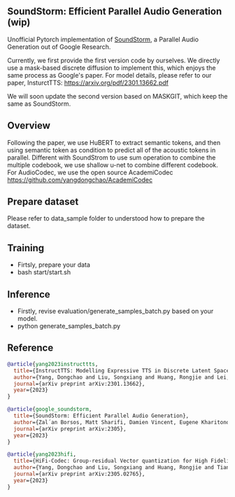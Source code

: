 ## SoundStorm: Efficient Parallel Audio Generation (wip)
Unofficial Pytorch implementation of <a href="https://google-research.github.io/seanet/soundstorm/examples/">SoundStorm</a>, a Parallel Audio Generation out of Google Research. <br>

Currently, we first provide the first version code by ourselves. We directly use a mask-based discrete diffusion to implement this, which enjoys the same process as Google's paper. For model details, please refer to our paper, InsturctTTS: https://arxiv.org/pdf/2301.13662.pdf <br>

We will soon update the second version based on MASKGIT, which keep the same as SoundStorm.

## Overview
Following the paper, we use HuBERT to extract semantic tokens, and then using semantic token as condition to predict all of the acoustic tokens in parallel. Different with SoundStrom to use sum operation to combine the multiple codebook, we use shallow u-net to combine different codebook. For AudioCodec, we use the open source AcademiCodec https://github.com/yangdongchao/AcademiCodec

## Prepare dataset
Please refer to data_sample folder to understood how to prepare the dataset.

## Training
- Firtsly, prepare your data
- bash start/start.sh

## Inference
- Firstly, revise evaluation/generate_samples_batch.py based on your model.
- python generate_samples_batch.py

## Reference

```bibtex
@article{yang2023instructtts,
  title={InstructTTS: Modelling Expressive TTS in Discrete Latent Space with Natural Language Style Prompt},
  author={Yang, Dongchao and Liu, Songxiang and Huang, Rongjie and Lei, Guangzhi and Weng, Chao and Meng, Helen and Yu, Dong},
  journal={arXiv preprint arXiv:2301.13662},
  year={2023}
}
```

```bibtex
@article{google_soundstorm,
  title={SoundStorm: Efficient Parallel Audio Generation},
  author={Zal´an Borsos, Matt Sharifi, Damien Vincent, Eugene Kharitonov, Neil Zeghidour, Marco Tagliasacchi},
  journal={arXiv preprint arXiv:2305},
  year={2023}
}
```

```bibtex
@article{yang2023hifi,
  title={HiFi-Codec: Group-residual Vector quantization for High Fidelity Audio Codec},
  author={Yang, Dongchao and Liu, Songxiang and Huang, Rongjie and Tian, Jinchuan and Weng, Chao and Zou, Yuexian},
  journal={arXiv preprint arXiv:2305.02765},
  year={2023}
}
```

